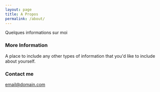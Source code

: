 ```yaml
---
layout: page
title: A Propos
permalink: /about/
---
```


Quelques informations sur moi

### More Information

A place to include any other types of information that you'd like to include about yourself.

### Contact me

[email@domain.com](mailto:email@domain.com)